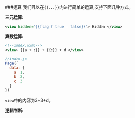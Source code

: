 ###运算
我们可以在`{{...}}`内进行简单的运算,支持下面几种方式。

**三元运算:**
```xml
<view hidden="{{flag ? true : false}}"> Hidden </view>
```

**算数运算:**
```xml
<!--index.wxml-->
<view> {{a + b}} + {{c}} + d </view>
```
```js
//index.js
Page({
  data: {
    a: 1,
    b: 2,
    c: 3
  }
})
```
`view`中的内容为3+3+d。

**逻辑判断:**
